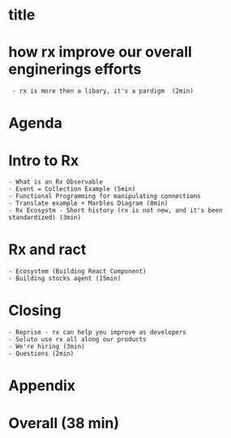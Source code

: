 # title
# how rx improve our overall enginerings efforts
     - rx is more then a libary, it's a pardigm  (2min)
# Agenda 
# Intro to Rx
    - What is an Rx Observable 
    - Event = Collection Example (5min)
    - Functional Programming for manipulating connections
    - Translate example + Marbles Diagram (8min)
    - Rx Ecosystm - Short history (rx is not new, and it's been standardized) (3min)
# Rx and ract
    - Ecosystem (Building React Component)
    - Building stocks agent (15min)
# Closing
    - Reprise - rx can help you improve as developers 
    - Soluto use rx all along our products
    - We're hiring (3min)
    - Questions (2min)
# Appendix
# Overall (38 min)
